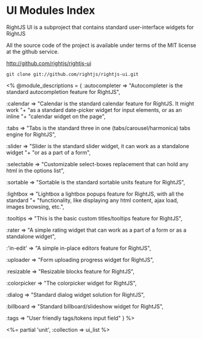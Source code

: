 # UI Modules Index

RightJS UI is a subproject that contains standard user-interface widgets for RightJS

All the source code of the project is available under terms of the MIT license at the
github service.

<http://github.com/rightjs/rightjs-ui>

`git clone git://github.com/rightjs/rightjs-ui.git`

<%
@module_descriptions = {
  :autocompleter => "Autocompleter is the standard autocompletion feature for RightJS",

  :calendar      => "Calendar is the standard calendar feature for RightJS. It might work "+
                    "as a standard date-picker widget for input elements, or as an inline "+
                    "calendar widget on the page",

  :tabs          => "Tabs is the standard three in one (tabs/carousel/harmonica) tabs engine for RightJS",

  :slider        => "Slider is the standard slider widget, it can work as a standalone widget "+
                    "or as a part of a form",

  :selectable    => "Customizable select-boxes replacement that can hold any html in the options list",

  :sortable      => "Sortable is the standard sortable units feature for RightJS",

  :lightbox      => "Lightbox a lightbox popups feature for RightJS, with all the standard "+
                    "functionality, like displaying any html content, ajax load, images browsing, etc.",

  :tooltips      => "This is the basic custom titles/tooltips feature for RightJS",

  :rater         => "A simple rating widget that can work as a part of a form or as a standalone widget",

  :'in-edit'     => "A simple in-place editors feature for RightJS",

  :uploader      => "Form uploading progress widget for RightJS",

  :resizable     => "Resizable blocks feature for RightJS",

  :colorpicker   => "The colorpicker widget for RightJS",

  :dialog        => "Standard dialog widget solution for RightJS",

  :billboard     => "Standard billboard/slideshow widget for RightJS",

  :tags          => "User friendly tags/tokens input field"
}
%>

<%= partial 'unit', :collection => ui_list %>
